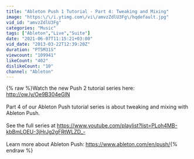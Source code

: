 ```yaml
---
title: "Ableton Push 1 Tutorial - Part 4: Tweaking and Mixing"
image: "https:\/\/i.ytimg.com\/vi\/amvzZdlU3Fg\/hqdefault.jpg"
vid_id: "amvzZdlU3Fg"
categories: "Music"
tags: ["Ableton","Live","Suite"]
date: "2021-06-07T11:15:21+03:00"
vid_date: "2013-03-22T12:39:20Z"
duration: "PT5M31S"
viewcount: "109941"
likeCount: "402"
dislikeCount: "10"
channel: "Ableton"
---
```

{% raw %}Watch the new Push 2 tutorial series here: <a rel="nofollow" target="blank" href="http://ow.ly/Oe9B304eGlN">http://ow.ly/Oe9B304eGlN</a><br /><br />Part 4 of our Ableton Push tutorial series is about tweaking and mixing with Ableton Push.<br /><br />See the full series at <a rel="nofollow" target="blank" href="https://www.youtube.com/playlist?list=PLoh4MB-kbBmLOEU-3jHrJg2gFRtWLZD_-">https://www.youtube.com/playlist?list=PLoh4MB-kbBmLOEU-3jHrJg2gFRtWLZD_-</a><br /><br />Learn more about Ableton Push: <a rel="nofollow" target="blank" href="https://www.ableton.com/en/push/">https://www.ableton.com/en/push/</a>{% endraw %}
